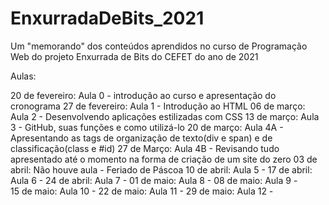 # EnxurradaDeBits_2021
Um "memorando" dos conteúdos aprendidos no curso de Programação Web do projeto Enxurrada de Bits do CEFET do ano de 2021

Aulas:

20 de fevereiro: Aula 0 - introdução ao curso e apresentação do cronograma
27 de fevereiro: Aula 1 - Introdução ao HTML
06 de março: Aula 2 - Desenvolvendo aplicações estilizadas com CSS
13 de março: Aula 3 - GitHub, suas funções e como utilizá-lo
20 de março: Aula 4A - Apresentando as tags de organização de texto(div e span) e de classificação(class e #id)
27 de Março: Aula 4B - Revisando tudo apresentado até o momento na forma de criação de um site do zero
03 de abril: Não houve aula - Feriado de Páscoa 
10 de abril: Aula 5 - 
17 de abril: Aula 6 - 
24 de abril: Aula 7 - 
01 de maio: Aula 8 - 
08 de maio: Aula 9 -  
15 de maio: Aula 10 - 
22 de maio: Aula 11 - 
29 de maio: Aula 12 - 